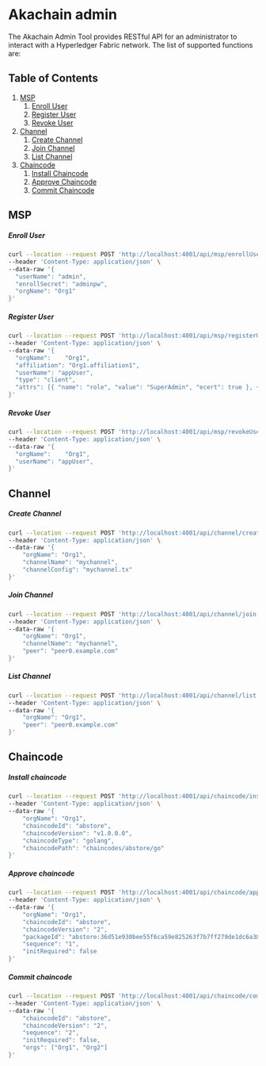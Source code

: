# Akachain admin

The Akachain Admin Tool provides RESTful API for an administrator to interact with a Hyperledger Fabric network. The list of supported functions are:

## Table of Contents
1. [MSP](#msp)
    1. [Enroll User](#enroll-user)
    2. [Register User](#register-user)
    3. [Revoke User](#revoke-user)
2. [Channel](#channel)
    1. [Create Channel](#create-channel)
    2. [Join Channel](#join-channel)
    3. [List Channel](#list-channel)
3. [Chaincode](#chaincode)
    1. [Install Chaincode](#install-chaincode)
    2. [Approve Chaincode](#approve-chaincode)
    3. [Commit Chaincode](#commit-chaincode)

## MSP

##### Enroll User
```bash
curl --location --request POST 'http://localhost:4001/api/msp/enrollUser' \
--header 'Content-Type: application/json' \
--data-raw '{
  "userName": "admin",
  "enrollSecret": "adminpw",
  "orgName": "Org1"
}'
```

##### Register User
```bash
curl --location --request POST 'http://localhost:4001/api/msp/registerUser' \
--header 'Content-Type: application/json' \
--data-raw '{
  "orgName": 	"Org1",
  "affiliation": "Org1.affiliation1",
  "userName": "appUser",
  "type": "client",
  "attrs": [{ "name": "role", "value": "SuperAdmin", "ecert": true }, {...}]
}'
```

##### Revoke User
```bash
curl --location --request POST 'http://localhost:4001/api/msp/revokeUser' \
--header 'Content-Type: application/json' \
--data-raw '{
  "orgName": 	"Org1",
  "userName": "appUser",
}'
```

## Channel
##### Create Channel
```bash
curl --location --request POST 'http://localhost:4001/api/channel/create' \
--header 'Content-Type: application/json' \
--data-raw '{
    "orgName": "Org1",
    "channelName": "mychannel",
    "channelConfig": "mychannel.tx"
}'
```

##### Join Channel
```bash
curl --location --request POST 'http://localhost:4001/api/channel/join' \
--header 'Content-Type: application/json' \
--data-raw '{
    "orgName": "Org1",
    "channelName": "mychannel",
    "peer": "peer0.example.com"
}'
```

##### List Channel
```bash
curl --location --request POST 'http://localhost:4001/api/channel/list' \
--header 'Content-Type: application/json' \
--data-raw '{
    "orgName": "Org1",
    "peer": "peer0.example.com"
}'
```

## Chaincode

##### Install chaincode
```bash
curl --location --request POST 'http://localhost:4001/api/chaincode/install' \
--header 'Content-Type: application/json' \
--data-raw '{
    "orgName": "Org1",
    "chaincodeId": "abstore",
    "chaincodeVersion": "v1.0.0.0",
    "chaincodeType": "golang",
    "chaincodePath": "chaincodes/abstore/go"
}'
```

##### Approve chaincode
```bash
curl --location --request POST 'http://localhost:4001/api/chaincode/approve' \
--header 'Content-Type: application/json' \
--data-raw '{
    "orgName": "Org1",
    "chaincodeId": "abstore",
    "chaincodeVersion": "2",
    "packageId": "abstore:36d51e930bee55f6ca59e825263f7b7ff279de1dc6a3884f3d3876c658c114e9",
    "sequence": "1",
    "initRequired": false
}'
```

##### Commit chaincode
```bash
curl --location --request POST 'http://localhost:4001/api/chaincode/commit' \
--header 'Content-Type: application/json' \
--data-raw '{
    "chaincodeId": "abstore",
    "chaincodeVersion": "2",
    "sequence": "2",
    "initRequired": false,
    "orgs": ["Org1", "Org2"]
}'
```